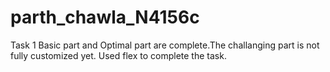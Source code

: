 # parth_chawla_N4156c
Task 1
Basic part and Optimal part are complete.The challanging part is not fully customized yet. Used flex to complete the task.
